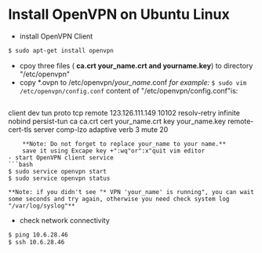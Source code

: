# Install OpenVPN on Ubuntu Linux
- install OpenVPN Client
```bash
$ sudo apt-get install openvpn
```
- cpoy three files ( **ca.crt your_name.crt **and** yourname.key**) to directory "/etc/openvpn"
- copy \*.ovpn to /etc/openvpn/*your_name*.conf
    *for example:*
    `$ sudo vim /etc/openvpn/config.conf`
    content of "/etc/openvpn/config.conf"is:
    ```bash
client
dev tun
proto tcp
remote 123.126.111.149 10102
resolv-retry infinite
nobind
persist-tun
ca ca.crt
cert your_name.crt
key your_name.key
remote-cert-tls server
comp-lzo adaptive
verb 3
mute 20
```
    **Note: Do not forget to replace your_name to your name.**
    save it using Excape key +":wq"or":x"quit vim editor
- start OpenVPN client service
```bash
$ sudo service openvpn start
$ sudo service openvpn status
```
    **Note: if you didn't see "* VPN 'your_name' is running", you can wait some seconds and try again, otherwise you need check system log "/var/log/syslog"**
- check network connectivity
```bash
$ ping 10.6.28.46
$ ssh 10.6.28.46
```